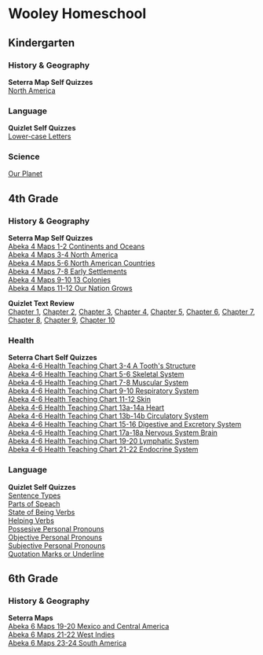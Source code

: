 # Wooley Homeschool

## Kindergarten
### History & Geography
**Seterra Map Self Quizzes**  
[North America](https://www.geoguessr.com/seterra/en/vgp/3015?c=RCSKA)
### Language
**Quizlet Self Quizzes**  
[Lower-case Letters](https://quizlet.com/775919356/lower-case-letters-flash-cards/?funnelUUID=c0534a5b-e626-4e8e-a8ce-ed7b670f159d)
### Science  
[Our Planet](https://www.geoguessr.com/seterra/en/vgp/3123?c=FWNU2)
## 4th Grade
### History & Geography
**Seterra Map Self Quizzes**  
[Abeka 4 Maps 1-2 Continents and Oceans](https://www.geoguessr.com/seterra/en/vgp/3963?c=66QB2)  
[Abeka 4 Maps 3-4 North America](https://www.geoguessr.com/seterra/en/vgp/3452?c=JPSW4)  
[Abeka 4 Maps 5-6 North American Countries](https://www.geoguessr.com/seterra/en/vgp/3962?c=UJMBJ)  
[Abeka 4 Maps 7-8 Early Settlements](https://www.geoguessr.com/seterra/en/vgp/3452?c=2YXEH)  
[Abeka 4 Maps 9-10 13 Colonies](https://www.geoguessr.com/seterra/en/vgp/3044?c=CSJLC)  
[Abeka 4 Maps 11-12 Our Nation Grows](https://www.geoguessr.com/seterra/en/vgp/3362?c=954DH)

**Quizlet Text Review**  
[Chapter 1](https://quizlet.com/722797758/abeka-4-history-chapter-1-flash-cards/?funnelUUID=78fe5ef9-3949-42e9-9ac6-b7e6e9c79bb5), 
[Chapter 2](https://quizlet.com/722847457/abeka-4-history-chapter-2-flash-cards/?funnelUUID=12cd0ec5-cb57-4ced-a875-0b6604139cbf), 
[Chapter 3](https://quizlet.com/722849371/abeka-4-history-chapter-3-flash-cards/?funnelUUID=3df5fa87-4457-4ebc-b408-79e2105842e3), 
[Chapter 4](https://quizlet.com/722851302/abeka-4-history-chapter-4-flash-cards/?funnelUUID=6ad315ee-a443-4e03-bdcb-4effd78849a1), 
[Chapter 5](https://quizlet.com/727354655/abeka-4-history-chapter-5-flash-cards/?funnelUUID=02fc035c-882f-4926-bbc9-d6b906cc1253), 
[Chapter 6](https://quizlet.com/728345375/abeka-4-history-chapter-6-flash-cards/?funnelUUID=5e3a1651-0e1b-4939-947a-3948178e4602), 
[Chapter 7](https://quizlet.com/733206764/abeka-4-history-chapter-7-flash-cards/?funnelUUID=d65affa3-0872-4652-afc7-e84fb833eb68), 
[Chapter 8](https://quizlet.com/744809784/abeka-4-history-chapter-8-flash-cards/?funnelUUID=d1082648-ee03-4374-9d3e-b386a65d312b), 
[Chapter 9](https://quizlet.com/749311925/abeka-4-history-chapter-9-flash-cards/?funnelUUID=d3e99c1c-d919-4c9e-9185-67a49e1a7867), 
[Chapter 10](https://quizlet.com/749314632/abeka-4-history-chapter-10-flash-cards/?funnelUUID=c92e0841-2b66-4cd4-a951-cc4dbfbe071b)

### Health
**Seterra Chart Self Quizzes**  
[Abeka 4-6 Health Teaching Chart 3-4 A Tooth's Structure](https://www.geoguessr.com/seterra/en-an/vgp/3859?c=3VAE4)  
[Abeka 4-6 Health Teaching Chart 5-6 Skeletal System](https://www.geoguessr.com/seterra/en-an/vgp/3800?c=EUAHL)  
[Abeka 4-6 Health Teaching Chart 7-8 Muscular System](https://www.geoguessr.com/seterra/en-an/vgp/3811?c=Q5787)  
[Abeka 4-6 Health Teaching Chart 9-10 Respiratory System](https://www.geoguessr.com/seterra/en-an/vgp/3831?c=LKHFR)  
[Abeka 4-6 Health Teaching Chart 11-12 Skin](https://www.geoguessr.com/seterra/en-an/vgp/3804?c=9Y348)  
[Abeka 4-6 Health Teaching Chart 13a-14a Heart](https://www.geoguessr.com/seterra/en-an/vgp/3805?c=VDY8E)  
[Abeka 4-6 Health Teaching Chart 13b-14b Circulatory System](https://www.geoguessr.com/seterra/en-an/vgp/3801?c=ZTK58)  
[Abeka 4-6 Health Teaching Chart 15-16 Digestive and Excretory System](https://www.geoguessr.com/seterra/en-an/vgp/3831?c=LKHFR)  
[Abeka 4-6 Health Teaching Chart 17a-18a Nervous System Brain](https://www.geoguessr.com/seterra/en-an/vgp/3806?c=A4E4A)  
[Abeka 4-6 Health Teaching Chart 19-20 Lymphatic System](https://www.geoguessr.com/seterra/en-an/vgp/3801?c=DUHS8)  
[Abeka 4-6 Health Teaching Chart 21-22 Endocrine System](https://www.geoguessr.com/seterra/en-an/vgp/3801?c=2JFSY)

### Language
**Quizlet Self Quizzes**  
[Sentence Types](https://quizlet.com/725409094/abeka-language-sentence-types-flash-cards/?funnelUUID=f5d6ebf4-282d-42a8-b070-797344959538)  
[Parts of Speach](https://quizlet.com/725421299/abeka-language-parts-of-speach-flash-cards/?funnelUUID=e3575154-56bc-44cb-a616-3eb3970ba797)  
[State of Being Verbs](https://quizlet.com/779648256/state-of-being-verbs-flash-cards/?funnelUUID=a76925bb-4ea1-46c9-9077-ca9e4de5f721)  
[Helping Verbs](https://quizlet.com/779650758/helping-verbs-flash-cards/?funnelUUID=00398ea3-7ea2-4704-9415-4658cef97db1)  
[Possesive Personal Pronouns](https://quizlet.com/779658844/possessive-personal-pronouns-flash-cards/?funnelUUID=8cb1aef7-23a0-4701-a7a3-1e9ec3aaa3ec)  
[Objective Personal Pronouns](https://quizlet.com/779657768/objective-personal-pronouns-flash-cards/?funnelUUID=357c4fe7-176c-4f5c-b5cb-090db5a049f6)  
[Subjective Personal Pronouns](https://quizlet.com/779656483/subjective-personal-pronouns-flash-cards/?funnelUUID=3845ac36-92fb-46c8-acc1-8e9a25bf3152)  
[Quotation Marks or Underline](https://quizlet.com/725404154/language-when-to-use-quotation-marks-or-underlining-flash-cards/?funnelUUID=30771039-bff6-49f0-9289-0eb34f924329)

## 6th Grade
### History & Geography
**Seterra Maps**  
[Abeka 6 Maps 19-20 Mexico and Central America](https://www.geoguessr.com/seterra/en/vgp/3079?c=A4795)  
[Abeka 6 Maps 21-22 West Indies](https://www.geoguessr.com/seterra/en/vgp/3129?c=QDSDY)  
[Abeka 6 Maps 23-24 South America](https://www.geoguessr.com/seterra/en/vgp/3017?c=KGNXH)

